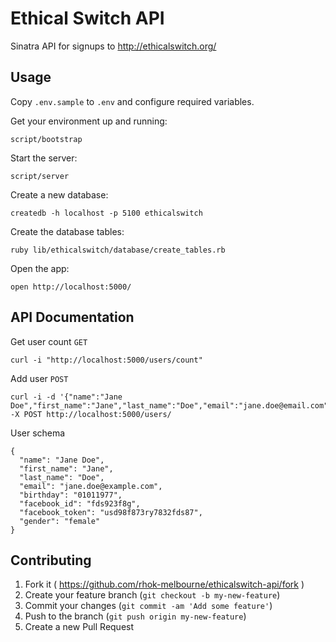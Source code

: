# Ethical Switch API

Sinatra API for signups to http://ethicalswitch.org/

## Usage

Copy `.env.sample` to `.env` and configure required variables.

Get your environment up and running:

    script/bootstrap

Start the server:

    script/server

Create a new database:

    createdb -h localhost -p 5100 ethicalswitch

Create the database tables:
    
    ruby lib/ethicalswitch/database/create_tables.rb

Open the app:

    open http://localhost:5000/

## API Documentation

Get user count `GET`

    curl -i "http://localhost:5000/users/count"

Add user `POST`

    curl -i -d '{"name":"Jane Doe","first_name":"Jane","last_name":"Doe","email":"jane.doe@email.com","birthday":"01011977","gender":"female","facebook_id":"fds923f8g","facebook_token":"usd98f873ry7832fds87"}'  -X POST http://localhost:5000/users/

User schema

```
{
  "name": "Jane Doe",
  "first_name": "Jane",
  "last_name": "Doe",
  "email": "jane.doe@example.com",
  "birthday": "01011977",
  "facebook_id": "fds923f8g",
  "facebook_token": "usd98f873ry7832fds87",
  "gender": "female"
}
```

## Contributing

1. Fork it ( https://github.com/rhok-melbourne/ethicalswitch-api/fork )
2. Create your feature branch (`git checkout -b my-new-feature`)
3. Commit your changes (`git commit -am 'Add some feature'`)
4. Push to the branch (`git push origin my-new-feature`)
5. Create a new Pull Request
